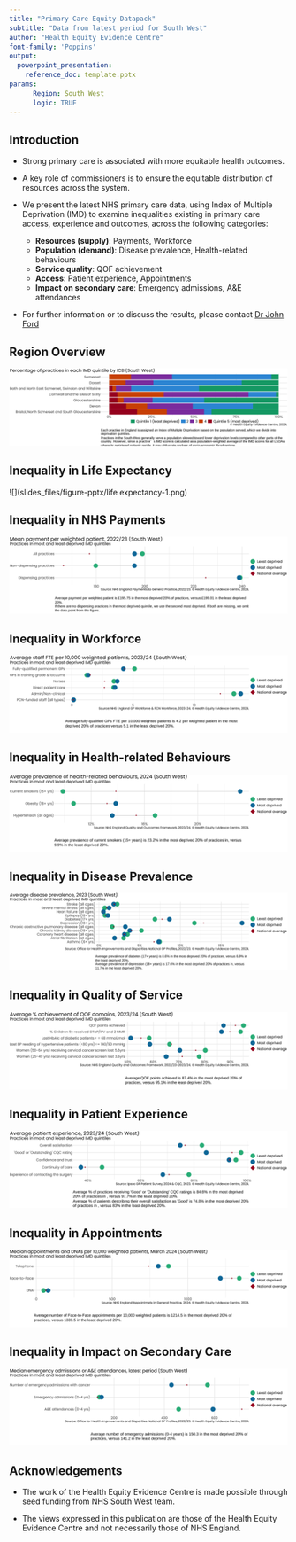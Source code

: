 ```yaml
---
title: "Primary Care Equity Datapack"
subtitle: "Data from latest period for South West"
author: "Health Equity Evidence Centre"
font-family: 'Poppins'
output: 
  powerpoint_presentation:
    reference_doc: template.pptx
params:
      Region: South West
      logic: TRUE
---
```




## Introduction
- Strong primary care is associated with more equitable health outcomes.

- A key role of commissioners is to ensure the equitable distribution of resources across the system.

- We present the latest NHS primary care data, using Index of Multiple Deprivation (IMD) to examine inequalities existing in primary care access, experience and outcomes, across the following categories:
  - **Resources (supply)**:	Payments, Workforce
  - **Population (demand)**: Disease prevalence, Health-related behaviours
  - **Service quality**: QOF achievement
  - **Access**: Patient experience, Appointments
  - **Impact on secondary care**: Emergency admissions, A&E attendances

- For further information or to discuss the results, please contact [Dr John Ford](j.a.ford@qmul.ac.uk)

## Region Overview
![](slides_files/figure-pptx/overview-1.png)<!-- -->

## Inequality in Life Expectancy
![](slides_files/figure-pptx/life expectancy-1.png)<!-- -->

## Inequality in NHS Payments
![](slides_files/figure-pptx/payments-1.png)<!-- -->

## Inequality in Workforce
![](slides_files/figure-pptx/workforce-1.png)<!-- -->

## Inequality in Health-related Behaviours
![](slides_files/figure-pptx/behaviours-1.png)<!-- -->

## Inequality in Disease Prevalence
![](slides_files/figure-pptx/prevalence-1.png)<!-- -->

## Inequality in Quality of Service
![](slides_files/figure-pptx/quality-1.png)<!-- -->

## Inequality in Patient Experience
![](slides_files/figure-pptx/exp-1.png)<!-- -->

## Inequality in Appointments
![](slides_files/figure-pptx/appts-1.png)<!-- -->

## Inequality in Impact on Secondary Care
![](slides_files/figure-pptx/secondary-1.png)<!-- -->

## Acknowledgements
- The work of the Health Equity Evidence Centre is made possible through seed funding from NHS South West team.

- The views expressed in this publication are those of the Health Equity Evidence Centre and not necessarily those of NHS England.
